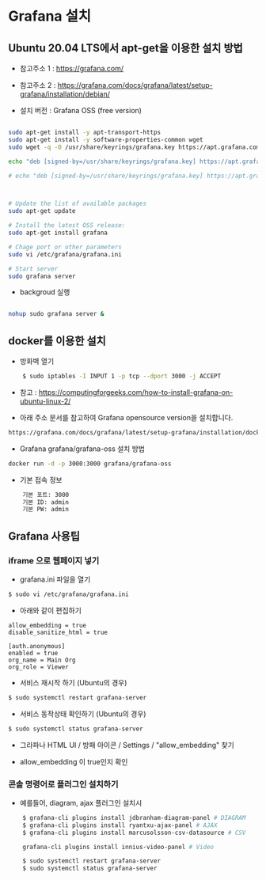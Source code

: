 # Grafana 설치  


## Ubuntu 20.04 LTS에서 apt-get을 이용한 설치 방법

- 참고주소 1 : https://grafana.com/
- 참고주소 2 : https://grafana.com/docs/grafana/latest/setup-grafana/installation/debian/

- 설치 버전 : Grafana OSS (free version)

```bash

sudo apt-get install -y apt-transport-https
sudo apt-get install -y software-properties-common wget
sudo wget -q -O /usr/share/keyrings/grafana.key https://apt.grafana.com/gpg.key

echo "deb [signed-by=/usr/share/keyrings/grafana.key] https://apt.grafana.com stable main" | sudo tee -a /etc/apt/sources.list.d/grafana.list

# echo "deb [signed-by=/usr/share/keyrings/grafana.key] https://apt.grafana.com beta main" | sudo tee -a /etc/apt/sources.list.d/grafana.list



# Update the list of available packages
sudo apt-get update

# Install the latest OSS release:
sudo apt-get install grafana

# Chage port or other parameters
sudo vi /etc/grafana/grafana.ini

# Start server
sudo grafana server

```


- backgroud 실행

```bash 

nohup sudo grafana server &

```




## docker를 이용한 설치

- 방화벽 열기

```bash
    $ sudo iptables -I INPUT 1 -p tcp --dport 3000 -j ACCEPT
```

- 참고 : https://computingforgeeks.com/how-to-install-grafana-on-ubuntu-linux-2/

- 아래 주소 문서를 참고하여 Grafana opensource version을 설치합니다.

```bash
https://grafana.com/docs/grafana/latest/setup-grafana/installation/docker/
```

- Grafana grafana/grafana-oss 설치 방법

```bash
docker run -d -p 3000:3000 grafana/grafana-oss
```

- 기본 접속 정보

```bash
    기본 포트: 3000
    기본 ID: admin
    기본 PW: admin
```



## Grafana 사용팁

### iframe 으로 웹페이지 넣기

- grafana.ini 파일을 열기 
```bash
$ sudo vi /etc/grafana/grafana.ini
```

- 아래와 같이 편집하기 

```
allow_embedding = true
disable_sanitize_html = true

[auth.anonymous]
enabled = true
org_name = Main Org
org_role = Viewer
```

- 서비스 재시작 하기 (Ubuntu의 경우)

```bash
$ sudo systemctl restart grafana-server
```


- 서비스 동작상태 확인하기 (Ubuntu의 경우)

```bash
$ sudo systemctl status grafana-server
```

- 그라파나 HTML UI / 방패 아이콘 / Settings / "allow_embedding" 찾기

- allow_embedding 이 true인지 확인 


### 콘솔 명령어로 플러그인 설치하기

- 예를들어, diagram, ajax 플러그인 설치시

```bash
    $ grafana-cli plugins install jdbranham-diagram-panel # DIAGRAM
    $ grafana-cli plugins install ryantxu-ajax-panel # AJAX
    $ grafana-cli plugins install marcusolsson-csv-datasource # CSV

    grafana-cli plugins install innius-video-panel # Video
```

```bash
    $ sudo systemctl restart grafana-server
    $ sudo systemctl status grafana-server
```

